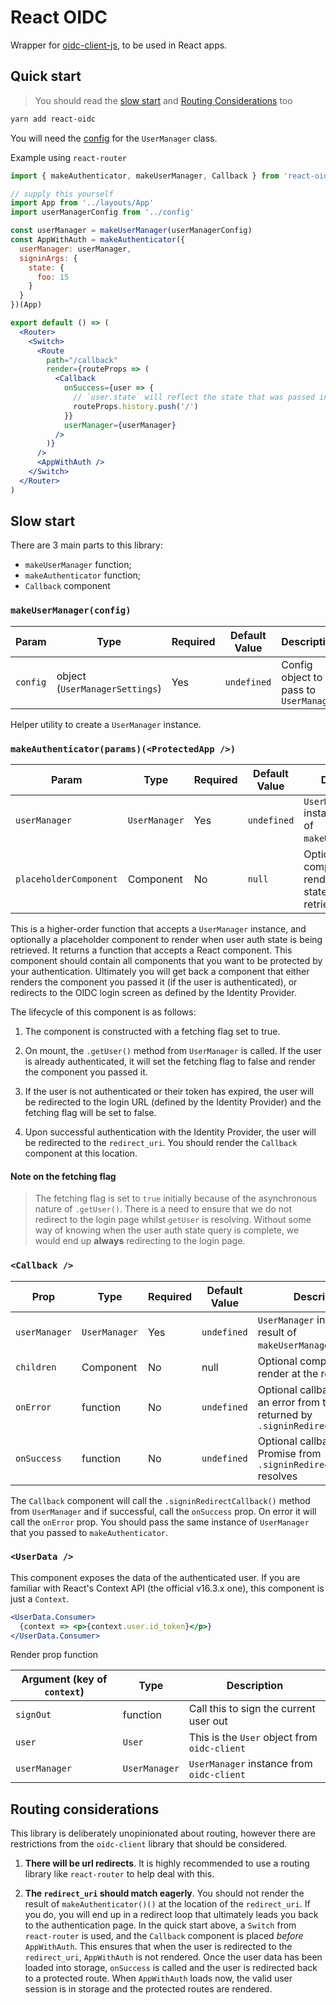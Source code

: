 # React OIDC

Wrapper for [oidc-client-js](https://github.com/IdentityModel/oidc-client-js), to be used in React apps.

## Quick start

> You should read the [slow start](https://github.com/thchia/react-oidc#slow-start) and [Routing Considerations](https://github.com/thchia/react-oidc#routing-considerations) too

```bash
yarn add react-oidc
```

You will need the [config](https://github.com/IdentityModel/oidc-client-js/wiki#configuration) for the `UserManager` class.

Example using `react-router`

```jsx
import { makeAuthenticator, makeUserManager, Callback } from 'react-oidc'

// supply this yourself
import App from '../layouts/App'
import userManagerConfig from '../config'

const userManager = makeUserManager(userManagerConfig)
const AppWithAuth = makeAuthenticator({
  userManager: userManager,
  signinArgs: {
    state: {
      foo: 15
    }
  }
})(App)

export default () => (
  <Router>
    <Switch>
      <Route
        path="/callback"
        render={routeProps => (
          <Callback
            onSuccess={user => {
              // `user.state` will reflect the state that was passed in via signinArgs.
              routeProps.history.push('/')
            }}
            userManager={userManager}
          />
        )}
      />
      <AppWithAuth />
    </Switch>
  </Router>
)
```

## Slow start

There are 3 main parts to this library:

- `makeUserManager` function;
- `makeAuthenticator` function;
- `Callback` component

### `makeUserManager(config)`

| Param    | Type                           | Required | Default Value | Description                            |
| -------- | ------------------------------ | -------- | ------------- | -------------------------------------- |
| `config` | object (`UserManagerSettings`) | Yes      | `undefined`   | Config object to pass to `UserManager` |

Helper utility to create a `UserManager` instance.

### `makeAuthenticator(params)(<ProtectedApp />)`

| Param                  | Type          | Required | Default Value | Description                                                      |
| ---------------------- | ------------- | -------- | ------------- | ---------------------------------------------------------------- |
| `userManager`          | `UserManager` | Yes      | `undefined`   | `UserManager` instance (the result of `makeUserManager()`)       |
| `placeholderComponent` | Component     | No       | `null`        | Optional component to render while auth state is being retrieved |

This is a higher-order function that accepts a `UserManager` instance, and optionally a placeholder component to render when user auth state is being retrieved. It returns a function that accepts a React component. This component should contain all components that you want to be protected by your authentication. Ultimately you will get back a component that either renders the component you passed it (if the user is authenticated), or redirects to the OIDC login screen as defined by the Identity Provider.

The lifecycle of this component is as follows:

1.  The component is constructed with a fetching flag set to true.

2.  On mount, the `.getUser()` method from `UserManager` is called. If the user is already authenticated, it will set the fetching flag to false and render the component you passed it.

3.  If the user is not authenticated or their token has expired, the user will be redirected to the login URL (defined by the Identity Provider) and the fetching flag will be set to false.

4.  Upon successful authentication with the Identity Provider, the user will be redirected to the `redirect_uri`. You should render the `Callback` component at this location.

#### Note on the fetching flag

> The fetching flag is set to `true` initially because of the asynchronous nature of `.getUser()`. There is a need to ensure that we do not redirect to the login page whilst `getUser` is resolving. Without some way of knowing when the user auth state query is complete, we would end up **always** redirecting to the login page.

### `<Callback />`

| Prop          | Type          | Required | Default Value | Description                                                                                     |
| ------------- | ------------- | -------- | ------------- | ----------------------------------------------------------------------------------------------- |
| `userManager` | `UserManager` | Yes      | `undefined`   | `UserManager` instance (the result of `makeUserManager()`)                                      |
| `children`    | Component     | No       | null          | Optional component to render at the redirect page                                               |
| `onError`     | function      | No       | `undefined`   | Optional callback if there is an error from the Promise returned by `.signinRedirectCallback()` |
| `onSuccess`   | function      | No       | `undefined`   | Optional callback when the Promise from `.signinRedirectCallback()` resolves                    |

The `Callback` component will call the `.signinRedirectCallback()` method from `UserManager` and if successful, call the `onSuccess` prop. On error it will call the `onError` prop. You should pass the same instance of `UserManager` that you passed to `makeAuthenticator`.

### `<UserData />`

This component exposes the data of the authenticated user. If you are familiar with React's Context API (the official v16.3.x one), this component is just a `Context`.

```jsx
<UserData.Consumer>
  {context => <p>{context.user.id_token}</p>}
</UserData.Consumer>
```

Render prop function

| Argument (key of `context`) | Type          | Description                                  |
| --------------------------- | ------------- | -------------------------------------------- |
| `signOut`                   | function      | Call this to sign the current user out       |
| `user`                      | `User`        | This is the `User` object from `oidc-client` |
| `userManager`               | `UserManager` | `UserManager` instance from `oidc-client`    |

## Routing considerations

This library is deliberately unopinionated about routing, however there are restrictions from the `oidc-client` library that should be considered.

1.  **There will be url redirects**. It is highly recommended to use a routing library like `react-router` to help deal with this.

2.  **The `redirect_uri` should match eagerly**. You should not render the result of `makeAuthenticator()()` at the location of the `redirect_uri`. If you do, you will end up in a redirect loop that ultimately leads you back to the authentication page. In the quick start above, a `Switch` from `react-router` is used, and the `Callback` component is placed _before_ `AppWithAuth`. This ensures that when the user is redirected to the `redirect_uri`, `AppWithAuth` is not rendered. Once the user data has been loaded into storage, `onSuccess` is called and the user is redirected back to a protected route. When `AppWithAuth` loads now, the valid user session is in storage and the protected routes are rendered.
